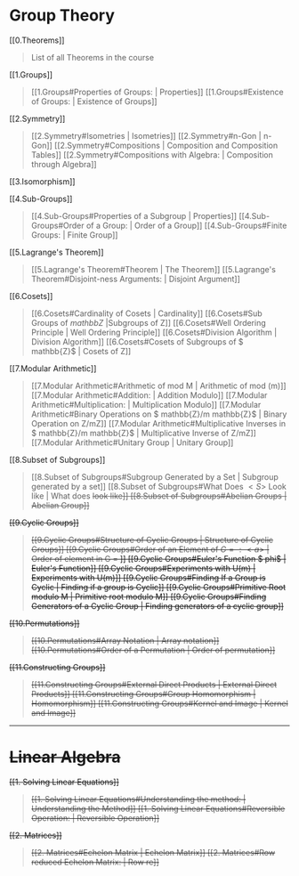 # Group Theory

[[0.Theorems]] 
> List of all Theorems in the course

[[1.Groups]]
> [[1.Groups#Properties of Groups: | Properties]]
> [[1.Groups#Existence of Groups: | Existence of Groups]]

[[2.Symmetry]]
> [[2.Symmetry#Isometries | Isometries]]
> [[2.Symmetry#n-Gon | n-Gon]]
> [[2.Symmetry#Compositions | Composition and Composition Tables]]
> [[2.Symmetry#Compositions with Algebra: | Composition through Algebra]]

[[3.Isomorphism]]

[[4.Sub-Groups]]
> [[4.Sub-Groups#Properties of a Subgroup | Properties]]
> [[4.Sub-Groups#Order of a Group: | Order of a Group]]
> [[4.Sub-Groups#Finite Groups: | Finite Group]]

[[5.Lagrange's Theorem]]
>[[5.Lagrange's Theorem#Theorem | The Theorem]]
>[[5.Lagrange's Theorem#Disjoint-ness Arguments: | Disjoint Argument]]

[[6.Cosets]]
> [[6.Cosets#Cardinality of Cosets | Cardinality]]
>  [[6.Cosets#Sub Groups of $mathbb{Z}$ |Subgroups of Z]]
> [[6.Cosets#Well Ordering Principle | Well Ordering Principle]]
> [[6.Cosets#Division Algorithm | Division Algorithm]]
> [[6.Cosets#Cosets of Subgroups of $ mathbb{Z}$ | Cosets of Z]]

[[7.Modular Arithmetic]]
>[[7.Modular Arithmetic#Arithmetic of mod M | Arithmetic of mod (m)]]
>[[7.Modular Arithmetic#Addition: | Addition Modulo]]
>[[7.Modular Arithmetic#Multiplication: | Multiplication Modulo]]
>[[7.Modular Arithmetic#Binary Operations on $ mathbb{Z}/m mathbb{Z}$ | Binary Operation on Z/mZ]]
>[[7.Modular Arithmetic#Multiplicative Inverses in $ mathbb{Z}/m mathbb{Z}$ | Multiplicative Inverse of Z/mZ]]
>[[7.Modular Arithmetic#Unitary Group | Unitary Group]]

[[8.Subset of Subgroups]]
>[[8.Subset of Subgroups#Subgroup Generated by a Set | Subgroup generated by a set]]
>[[8.Subset of Subgroups#What Does $<S>$ Look like | What does <S> look like]]
>[[8.Subset of Subgroups#Abelian Groups | Abelian Group]]

[[9.Cyclic Groups]]
>[[9.Cyclic Groups#Structure of Cyclic Groups | Structure of Cyclic Groups]]
>[[9.Cyclic Groups#Order of an Element of $G = : <a>$ | Order of element in G = <a>]]
>[[9.Cyclic Groups#Euler's Function $ phi$ | Euler's Function]]
>[[9.Cyclic Groups#Experiments with U(m) | Experiments with U(m)]]
>[[9.Cyclic Groups#Finding If a Group is Cyclic | Finding if a group is Cyclic]]
>[[9.Cyclic Groups#Primitive Root modulo M | Primitive root modulo M]]
>[[9.Cyclic Groups#Finding Generators of a Cyclic Group | Finding generators of a cyclic group]]

[[10.Permutations]]
> [[10.Permutations#Array Notation | Array notation]]
> [[10.Permutations#Order of a Permutation | Order of permutation]]

[[11.Constructing Groups]]
> [[11.Constructing Groups#External Direct Products | External Direct Products]]
> [[11.Constructing Groups#Group Homomorphism | Homomorphism]]
> [[11.Constructing Groups#Kernel and Image | Kernel and Image]]

---

# Linear Algebra

[[1. Solving Linear Equations]]
> [[1. Solving Linear Equations#Understanding the method: | Understanding the Method]]
> [[1. Solving Linear Equations#Reversible Operation: | Reversible Operation]]

[[2. Matrices]]
> [[2. Matrices#Echelon Matrix | Echelon Matrix]]
> [[2. Matrices#Row reduced Echelon Matrix: | Row re]]

